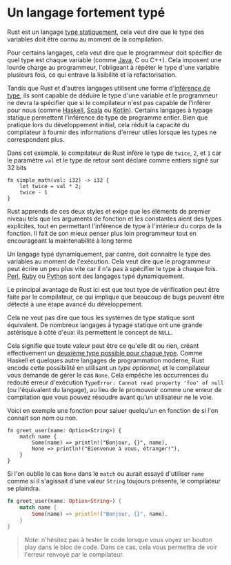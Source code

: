 # Un langage fortement typé

Rust est un langage [typé statiquement](https://en.wikipedia.org/wiki/Type_system), cela veut dire que le type des variables doit être connu au moment de la compilation.

Pour certains langages, cela veut dire que le programmeur doit spécifier de quel type est chaque variable (comme [Java](https://en.wikipedia.org/wiki/Java_(programming_language)), C ou C++). Cela imposent une lourde charge au programmeur, l'obligeant à répéter le type d'une variable plusieurs fois, ce qui entrave la lisibilité et la refactorisation.

Tandis que Rust et d'autres langages utilisent une forme d'[inférence de type](https://en.wikipedia.org/wiki/Type_inference), ils sont capable de déduire le type d'une variable et le programmeur ne devra la spécifier que si le compilateur n'est pas capable de l'inférer pour nous (comme [Haskell](https://en.wikipedia.org/wiki/Haskell_(programming_language)), [Scala](https://en.wikipedia.org/wiki/Scala_(programming_language)) ou [Kotlin](https://en.wikipedia.org/wiki/Kotlin_(programming_language))). Certains langages à typage statique permettent l'inférence de type de programme entier. Bien que pratique lors du développement initial, cela réduit la capacité du compilateur à fournir des informations d'erreur utiles lorsque les types ne correspondent plus.

Dans cet exemple, le compilateur de Rust infére le type de `twice`, `2`, et `1` car le paramètre `val` et le type de retour sont déclaré comme entiers signé sur 32 bits

```rust, ignore
fn simple_math(val: i32) -> i32 {
	let twice = val * 2;
	twice - 1
}
```

Rust apprends de ces deux styles et exige que les éléments de premier niveau tels que les arguments de fonction et les constantes aient des types explicites, tout en permettant l'inférence de type à l'intérieur du corps de la fonction. Il fait de son mieux penser plus loin programmeur tout en encourageant la maintenabilité à long terme

Un langage typé dynamiquement, par contre, doit connaitre le type des variables au moment de l'exécution. Cela veut dire que le programmeur peut écrire un peu plus vite car il n'a pas à spécifier le type à chaque fois. [Perl](https://www.perl.org/), [Ruby](https://www.ruby-lang.org/en/) ou [Python](https://www.python.org/) sont des langages typé dynamiquement.

Le principal avantage de Rust ici est que tout type de vérification peut être faite par le compilateur, ce qui implique que beaucoup de bugs peuvent être détecté à une étape avancé du développement.

Cela ne veut pas dire que tous les systèmes de type statique sont équivalent. De nombreux langages à typage statique ont une grande astérisque à côté d'eux: ils permettent le concept de `NULL`.

Cela signifie que toute valeur peut être ce qu'elle dit ou rien, créant effectivement un [deuxième type possible pour chaque type](https://franklinchen.com/blog/2012/09/06/my-pittsburgh-ruby-talk-nil/). Comme Haskell et quelques autre langages de programmation moderne, Rust encode cette possibilité en utilisant un *type optionnel*, et le compilateur vous demande de gérer le cas `None`. Cela empêche les occurrences du redouté erreur d'exécution `TypeError: Cannot read property 'foo' of null` (ou l'équivalent du langage), au lieu de le promouvoir comme une erreur de compilation que vous pouvez résoudre avant qu'un utilisateur ne le voie.

Voici en exemple une fonction pour saluer quelqu'un en fonction de si l'on connait son nom ou non.

```rust, ignore
fn greet_user(name: Option<String>) {
	match name {
		Some(name) => println!("Bonjour, {}", name),
		None => println!("Bienvenue à vous, étranger!"),
	}
}
```

Si l'on oublie le cas `None` dans le `match` ou aurait essayé d'utiliser `name` comme si il s'agissait d'une valeur `String` toujours présente, le compilateur se plaindra.

```rust
fn greet_user(name: Option<String>) {
	match name {
		Some(name) => println!("Bonjour, {}", name),
	}
}
```
> *Note*: n'hésitez pas à tester le code lorsque vous voyez un bouton play dans le bloc de code. Dans ce cas, cela vous permettra de voir l'erreur renvoyé par le compilateur.
